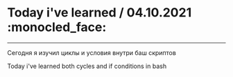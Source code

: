 # Today i've learned  / 04.10.2021 :monocled_face:
____

Сегодня я изучил циклы и условия внутри баш скриптов

Today i've learned both cycles and if conditions in bash

